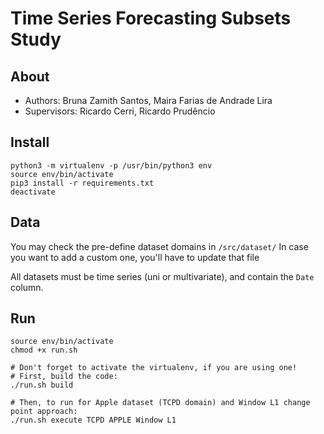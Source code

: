 # Time Series Forecasting Subsets Study

## About

- Authors: Bruna Zamith Santos, Maira Farias de Andrade Lira
- Supervisors: Ricardo Cerri, Ricardo Prudêncio

## Install

```
python3 -m virtualenv -p /usr/bin/python3 env
source env/bin/activate
pip3 install -r requirements.txt
deactivate
```

## Data

You may check the pre-define dataset domains in `/src/dataset/`
In case you want to add a custom one, you'll have to update that file

All datasets must be time series (uni or multivariate), and contain the `Date` column.

## Run

```
source env/bin/activate
chmod +x run.sh

# Don't forget to activate the virtualenv, if you are using one!
# First, build the code:
./run.sh build

# Then, to run for Apple dataset (TCPD domain) and Window L1 change point approach:
./run.sh execute TCPD APPLE Window L1
```
